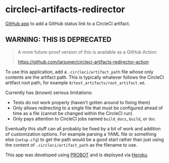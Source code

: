 # circleci-artifacts-redirector

[GitHub app](https://github.com/apps/circleci-artifacts-redirector/) to add a GitHub status link to a CircleCI artifact.

## WARNING: THIS IS DEPRECATED

> A more future-proof version of this is available as a GitHub Action:
>
>    https://github.com/larsoner/circleci-artifacts-redirector-action

To use this application, add a `.circleci/artifact_path` file whose only
contents are the artifact path. This is typically whatever follows the
CircleCI artifact root path, for example `0/test_artifacts/root_artifact.md`.

Currently has (known) serious limitations:

- Tests do not work properly (haven't gotten around to fixing them)
- Only allows redirecting to a single file that must be configured ahead of time as a file (cannot be changed within the CircleCI run)
- Only pays attention to CircleCI jobs named `build_docs`, `build`, or `doc`

Eventually this stuff can all probably be fixed by a bit of work and addition of customization options. For example parsing a YAML file or something else (`setup.cfg`) to get the path would be a good start rather than just using the content of `.circleci/artifact_path` as the filename to use.

This app was developed using [PROBOT](https://probot.github.io) and is deployed via [Heroku](https://heroku.com).
